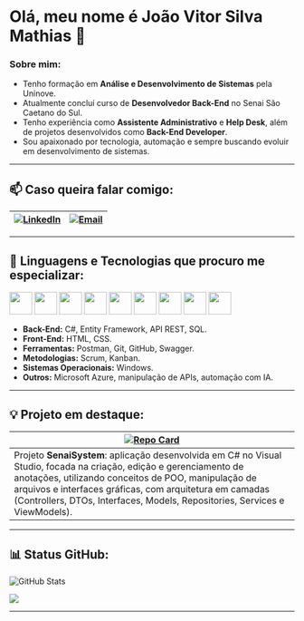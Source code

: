 # Olá, meu nome é João Vitor Silva Mathias 👋

### Sobre mim: 

- Tenho formação em **Análise e Desenvolvimento de Sistemas** pela Uninove.
- Atualmente concluí curso de **Desenvolvedor Back-End** no Senai São Caetano do Sul.
- Tenho experiência como **Assistente Administrativo** e **Help Desk**, além de projetos desenvolvidos como **Back-End Developer**.
- Sou apaixonado por tecnologia, automação e sempre buscando evoluir em desenvolvimento de sistemas.

---

## 📫 Caso queira falar comigo:

| [![LinkedIn](https://img.shields.io/badge/LinkedIn-000?style=for-the-badge&logo=linkedin&logoColor=0E76A8)](https://www.linkedin.com/in/joaovitorsilvamathias/) | [![Email](https://img.shields.io/badge/E--mail-000?style=for-the-badge&logo=gmail)](mailto:silvamathiasj@gmail.com) |
| --- | --- |

---

## 🚀 Linguagens e Tecnologias que procuro me especializar:

<p align="left">
  <img height="40" src="https://cdn.jsdelivr.net/gh/devicons/devicon/icons/csharp/csharp-original.svg">
  <img height="40" src="https://raw.githubusercontent.com/devicons/devicon/refs/tags/v2.16.0/icons/azuresqldatabase/azuresqldatabase-original.svg">
  <img height="40" src="https://cdn.jsdelivr.net/gh/devicons/devicon/icons/git/git-original.svg">
  <img height="40" src="https://cdn.jsdelivr.net/gh/devicons/devicon/icons/github/github-original.svg">
  <img height="40" src="https://cdn.jsdelivr.net/gh/devicons/devicon/icons/html5/html5-original.svg">
  <img height="40" src="https://cdn.jsdelivr.net/gh/devicons/devicon/icons/css3/css3-original.svg">
  <img height="40" src="https://cdn.jsdelivr.net/gh/devicons/devicon/icons/azure/azure-original.svg">
  <img height="40" src="https://cdn.jsdelivr.net/gh/devicons/devicon/icons/postman/postman-original.svg">
  <img height="40" src="https://cdn.jsdelivr.net/gh/devicons/devicon/icons/swagger/swagger-original.svg">
  
  
</p>

- **Back-End:** C#, Entity Framework, API REST, SQL.
- **Front-End:** HTML, CSS.
- **Ferramentas:** Postman, Git, GitHub, Swagger.
- **Metodologias:** Scrum, Kanban.
- **Sistemas Operacionais:** Windows.
- **Outros:** Microsoft Azure, manipulação de APIs, automação com IA.

---

## 💡 Projeto em destaque:

| [![Repo Card](https://github-readme-stats.vercel.app/api/pin/?username=m4thi4ss&repo=SenaiSystem&bg_color=000&border_color=30A3DC&show_icons=true&icon_color=30A3DC&title_color=E94D5F&text_color=FFF)](https://github.com/m4thi4ss/SenaiSystem) |
| --- |
| Projeto **SenaiSystem**: aplicação desenvolvida em C# no Visual Studio, focada na criação, edição e gerenciamento de anotações, utilizando conceitos de POO, manipulação de arquivos e interfaces gráficas, com arquitetura em camadas (Controllers, DTOs, Interfaces, Models, Repositories, Services e ViewModels). |

---

## 📊 Status GitHub:

![GitHub Stats](https://github-readme-stats.vercel.app/api?username=m4thi4ss&theme=transparent&bg_color=000&border_color=30A3DC&show_icons=true&icon_color=30A3DC&title_color=E94D5F&text_color=FFF)

<img src="https://profile-counter.glitch.me/m4thi4ss/count.svg?">

---
